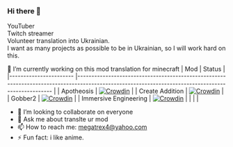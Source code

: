 ### Hi there 👋

YouTuber<br/>
Twitch streamer<br />
Volunteer translation into Ukrainian.<br/>
I want as many projects as possible to be in Ukrainian, so I will work hard on this.<br/>



🔭 I’m currently working on this mod translation for minecraft
| Mod                	| Status                                                                                                                                         	|
|-----------------------	|---------------------------------------------------------------------------------------------------------------------------------------------------	|
| Apotheosis            	| [![Crowdin](https://badges.crowdin.net/apotheosis-uk-ua/localized.svg)](https://crowdin.com/project/apotheosis-uk-ua)                             	|
| Create Addition       	| [![Crowdin](https://badges.crowdin.net/createadditionua/localized.svg)](https://crowdin.com/project/createadditionua)                             	|
| Gobber2               	| [![Crowdin](https://badges.crowdin.net/gobber2ua/localized.svg)](https://crowdin.com/project/gobber2ua)                                           	|
| Immersive Engineering 	| [![Crowdin](https://badges.crowdin.net/immersive-engineering-translat/localized.svg)](https://crowdin.com/project/immersive-engineering-translat) 	|
|                       	|                                                                                                                                                   	|

* 👯 I’m looking to collaborate on everyone
* 💬 Ask me about translte ur mod
* 📫 How to reach me: megatrex4@yahoo.com
* ⚡ Fun fact: i like anime.

